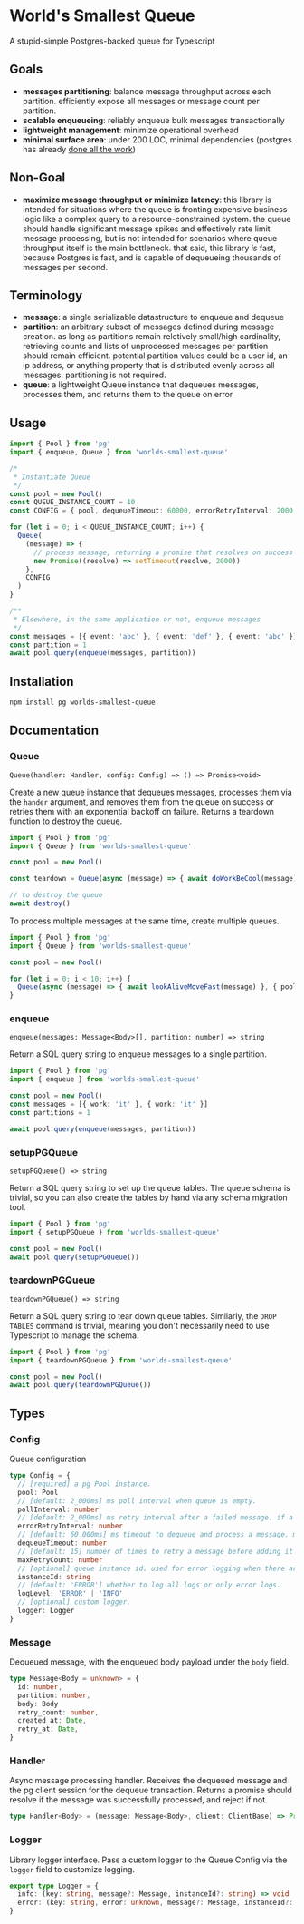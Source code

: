 # World's Smallest Queue
A stupid-simple Postgres-backed queue for Typescript

## Goals
- **messages partitioning**: balance message throughput across each partition. efficiently expose all messages or message count per partition.
- **scalable enqueueing**: reliably enqueue bulk messages transactionally
- **lightweight management**: minimize operational overhead
- **minimal surface area**: under 200 LOC, minimal dependencies (postgres has already [done all the work](https://www.2ndquadrant.com/en/blog/what-is-select-skip-locked-for-in-postgresql-9-5/))


## Non-Goal
- **maximize message throughput or minimize latency**: this library is intended for situations where the queue is fronting expensive business logic like a complex query to a resource-constrained system. the queue should handle significant message spikes and effectively rate limit message processing, but is not intended for scenarios where queue throughput itself is the main bottleneck. that said, this library _is_ fast, because Postgres is fast, and is capable of dequeueing thousands of messages per second.


## Terminology
- **message**: a single serializable datastructure to enqueue and dequeue
- **partition**: an arbitrary subset of messages defined during message creation. as long as partitions remain reletively small/high cardinality, retrieving counts and lists of unprocessed messages per partition should remain efficient. potential partition values could be a user id, an ip address, or anything property that is distributed evenly across all messages. partitioning is not required.
- **queue**: a lightweight Queue instance that dequeues messages, processes them, and returns them to the queue on error


## Usage
```ts
import { Pool } from 'pg'
import { enqueue, Queue } from 'worlds-smallest-queue'

/*
 * Instantiate Queue
 */
const pool = new Pool()
const QUEUE_INSTANCE_COUNT = 10
const CONFIG = { pool, dequeueTimeout: 60000, errorRetryInterval: 2000, maxRetryCount: 10 }

for (let i = 0; i < QUEUE_INSTANCE_COUNT; i++) {
  Queue(
    (message) => {
      // process message, returning a promise that resolves on success and rejects on error
      new Promise((resolve) => setTimeout(resolve, 2000))
    },
    CONFIG
  )
}

/**
 * Elsewhere, in the same application or not, enqueue messages
 */
const messages = [{ event: 'abc' }, { event: 'def' }, { event: 'abc' }]
const partition = 1
await pool.query(enqueue(messages, partition))
```

## Installation
```sh
npm install pg worlds-smallest-queue
```


## Documentation

### Queue
`Queue(handler: Handler, config: Config) => () => Promise<void>`

Create a new queue instance that dequeues messages, processes them via the `hander` argument, and removes them from the queue on success or retries them with an exponential backoff on failure. Returns a teardown function to destroy the queue.
```ts
import { Pool } from 'pg'
import { Queue } from 'worlds-smallest-queue'

const pool = new Pool()

const teardown = Queue(async (message) => { await doWorkBeCool(message) }, { pool })

// to destroy the queue
await destroy()
```

To process multiple messages at the same time, create multiple queues.
```ts
import { Pool } from 'pg'
import { Queue } from 'worlds-smallest-queue'

const pool = new Pool()

for (let i = 0; i < 10; i++) {
  Queue(async (message) => { await lookAliveMoveFast(message) }, { pool, instanceId: `${id}` })
}

```

### enqueue
`enqueue(messages: Message<Body>[], partition: number) => string`

Return a SQL query string to enqueue messages to a single partition.

```ts
import { Pool } from 'pg'
import { enqueue } from 'worlds-smallest-queue'

const pool = new Pool()
const messages = [{ work: 'it' }, { work: 'it' }]
const partitions = 1

await pool.query(enqueue(messages, partition))
```

### setupPGQueue
`setupPGQueue() => string`

Return a SQL query string to set up the queue tables. The queue schema is trivial, so you can also create the tables by hand via any schema migration tool.

```ts
import { Pool } from 'pg'
import { setupPGQueue } from 'worlds-smallest-queue'

const pool = new Pool()
await pool.query(setupPGQueue())
```

### teardownPGQueue
`teardownPGQueue() => string`

Return a SQL query string to tear down queue tables. Similarly, the `DROP TABLES` command is trivial, meaning you don't necessarily need to use Typescript to manage the schema.

```ts
import { Pool } from 'pg'
import { teardownPGQueue } from 'worlds-smallest-queue'

const pool = new Pool()
await pool.query(teardownPGQueue())
```


## Types

### Config
Queue configuration

```ts
type Config = {
  // [required] a pg Pool instance.
  pool: Pool
  // [default: 2_000ms] ms poll interval when queue is empty.
  pollInterval: number
  // [default: 2_000ms] ms retry interval after a failed message. if a message fails multiple times, each subsequent retry interval doubles.
  errorRetryInterval: number
  // [default: 60_000ms] ms timeout to dequeue and process a message. messages that timeout fail and are re-enqueued.
  dequeueTimeout: number
  // [default: 15] number of times to retry a message before adding it to the `dead_messages` table.
  maxRetryCount: number
  // [optional] queue instance id. used for error logging when there are multiple queues.
  instanceId: string
  // [default: 'ERROR'] whether to log all logs or only error logs.
  logLevel: 'ERROR' | 'INFO'
  // [optional] custom logger.
  logger: Logger
}
```

### Message
Dequeued message, with the enqueued body payload under the `body` field.

```ts
type Message<Body = unknown> = {
  id: number,
  partition: number,
  body: Body
  retry_count: number,
  created_at: Date,
  retry_at: Date,
}
```

### Handler
Async message processing handler. Receives the dequeued message and the pg client session for the dequeue transaction. Returns a promise should resolve if the message was successfully processed, and reject if not.

```ts
type Handler<Body> = (message: Message<Body>, client: ClientBase) => Promise<unknown>
```

### Logger
Library logger interface. Pass a custom logger to the Queue Config via the `logger` field to customize logging.

```ts
export type Logger = {
  info: (key: string, message?: Message, instanceId?: string) => void
  error: (key: string, error: unknown, message?: Message, instanceId?: string) => void
}
```

